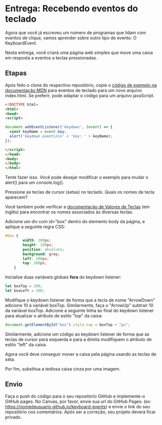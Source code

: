 # Entrega: Recebendo eventos do teclado

Agora que você já escreveu um número de programas que lidam com eventos de clique, vamos aprender sobre outro tipo de evento: O KeyboardEvent.

Nesta entrega, você criará uma página web simples que move uma caixa em resposta a eventos a teclas pressionadas.

## Etapas

Após feito o clone do respectivo repositório, copie o [código de exemplo na documentação MDN](https://developer.mozilla.org/pt-BR/docs/Web/API/Document/keydown_event) para eventos de teclado para um novo arquivo index.html. Se preferir, pode adaptar o código para um arquivo javaScript.

```html
<!DOCTYPE html>
<html>
<head>
<script>

document.addEventListener('keydown', (event) => {
  const keyName = event.key;
  alert('keydown event\n\n' + 'key: ' + keyName);
});

</script>
</head>
<body>
</body>
</html>
```

Tente fazer isso. Você pode desejar modificar o exemplo para mudar o alert() para um console.log().

Pressione as teclas de cursor (setas) no teclado. Quais os nomes de tecla aparecem?

Você também pode verificar a [documentação de Valores de Teclas](https://developer.mozilla.org/en-US/docs/Web/API/KeyboardEvent/key/Key_Values#Navigation_keys) (em inglês) para encontrar os nomes associados às diversas teclas.

Adicione um div com id="box" dentro do elemento body da página, e aplique a seguinte regra CSS:

```css
#box { 
        width: 100px; 
        height: 100px;
        position: absolute; 
        background: gray; 
        left: 200px; 
        top: 200px; 
    }
```

Inicialize duas variáveis globais **fora** do keydown listener:

```js
let boxTop = 200;
let boxLeft = 200;
```

Modifique o keydown listener de forma que a tecla de nome "ArrowDown" adicione 10 à variável boxTop. Similarmente, faça o "ArrowUp" subtrair 10 da variável boxTop. Adicione a seguinte linha ao final do keydown listener para atualizar o atributo de estilo "top" da caixa:

```js
document.getElementById("box").style.top = boxTop + "px";
```

Similarmente, adicione um código ao keydown listener de forma que as teclas de cursor para esquerda e para a direita modifiquem o atributo de estilo "left" da caixa.

Agora você deve conseguir mover a caixa pela página usando as teclas de seta.

Por fim, substitua a tediosa caixa cinza por uma imagem.

## Envio

Faça o push do código para o seu repositório GitHub e implemente-o GitHub pages. No Canvas, por favor, envie sua url do GitHub Pages: (ex: https://nomedeusuario.github.io/keyboard-events) e envie o link do seu repositório nos comentários. Após ser a correção, seu projeto deverá ficar privado.

